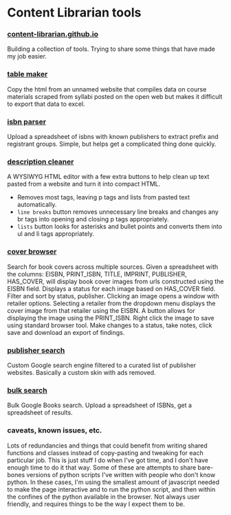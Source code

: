 # Content Librarian tools
### [content-librarian.github.io](https://content-librarian.github.io/)
Building a collection of tools. Trying to share some things that have made my job easier.

### [table maker](https://content-librarian.github.io/table-maker/)
Copy the html from an unnamed website that compiles data on course materials scraped from syllabi posted on the open web but makes it difficult to export that data to excel. 

### [isbn parser](https://content-librarian.github.io/isbn-parser/)
Upload a spreadsheet of isbns with known publishers to extract prefix and registrant groups. Simple, but helps get a complicated thing done quickly.

### [description cleaner](https://content-librarian.github.io/description-cleaner/)
A WYSIWYG HTML editor with a few extra buttons to help clean up text pasted from a website and turn it into compact HTML. 
- Removes most tags, leaving p tags and lists from pasted text automatically. 
- `line breaks` button removes unnecessary line breaks and changes any br tags into opening and closing p tags appropriately.
- `lists` button looks for asterisks and bullet points and converts them into ul and li tags appropriately. 

### [cover browser](https://content-librarian.github.io/cover-broswer/)
Search for book covers across multiple sources.
Given a spreadsheet with the columns: EISBN, PRINT_ISBN, TITLE, IMPRINT, PUBLISHER, HAS_COVER, will display book cover images from urls constructed using the EISBN field. 
Displays a status for each image based on HAS_COVER field. 
Filter and sort by status, publisher.
Clicking an image opens a window with retailer options.
Selecting a retailer from the dropdown menu displays the cover image from that retailer using the EISBN. A button allows for displaying the image using the PRINT_ISBN. 
Right click the image to save using standard browser tool.
Make changes to a status, take notes, click save and download an export of findings.


### [publisher search](https://content-librarian.github.io/publisher-search/)
Custom Google search engine filtered to a curated list of publisher websites.
Basically a custom skin with ads removed.

### [bulk search](https://content-librarian.github.io/bulk-search/)
Bulk Google Books search. Upload a spreadsheet of ISBNs, get a spreadsheet of results.

### caveats, known issues, etc.
Lots of redundancies and things that could benefit from writing shared functions and classes instead of copy-pasting and tweaking for each particular job. This is just stuff I do when I've got time, and I don't have enough time to do it that way. Some of these are attempts to share bare-bones versions of python scripts I've written with people who don't know python. In these cases, I'm using the smallest amount of javascript needed to make the page interactive and to run the python script, and then within the confines of the python available in the browser. Not always user friendly, and requires things to be the way I expect them to be. 
